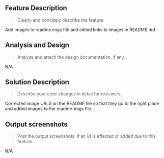 ## Feature Description
>Clearly and concisely describe the feature.

Add images to readme.imgs file and edited links to images in README.md

## Analysis and Design
>Analyze and attach the design documentation, if any.

N/A

## Solution Description
>Describe your code changes in detail for reviewers.

Corrected image URLS on the README file so that they go to the right place and added images to the readme-imgs file.

## Output screenshots
>Post the output screenshots, if an UI is affected or added due to this feature.

N/A
